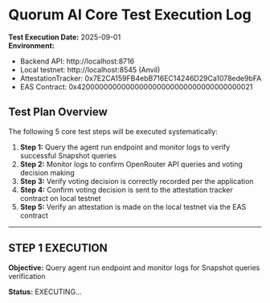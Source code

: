 # Quorum AI Core Test Execution Log

**Test Execution Date:** 2025-09-01  
**Environment:** 
- Backend API: http://localhost:8716  
- Local testnet: http://localhost:8545 (Anvil)
- AttestationTracker: 0x7E2CA159FB4ebB716EC14246D29Ca1078ede9bFA  
- EAS Contract: 0x4200000000000000000000000000000000000021  

## Test Plan Overview

The following 5 core test steps will be executed systematically:

1. **Step 1:** Query the agent run endpoint and monitor logs to verify successful Snapshot queries
2. **Step 2:** Monitor logs to confirm OpenRouter API queries and voting decision making  
3. **Step 3:** Verify voting decision is correctly recorded per the application
4. **Step 4:** Confirm voting decision is sent to the attestation tracker contract on local testnet
5. **Step 5:** Verify an attestation is made on the local testnet via the EAS contract

---

## STEP 1 EXECUTION

**Objective:** Query agent run endpoint and monitor logs for Snapshot queries verification

**Status:** EXECUTING...

